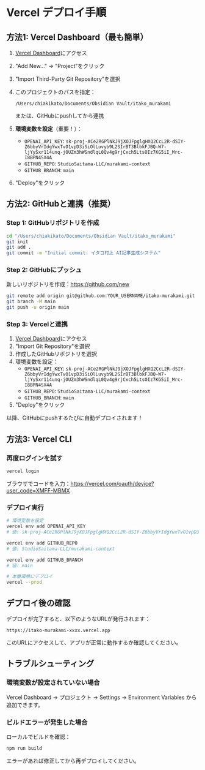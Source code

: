 # Vercel デプロイ手順

## 方法1: Vercel Dashboard（最も簡単）

1. [Vercel Dashboard](https://vercel.com/new)にアクセス
2. "Add New..." → "Project"をクリック
3. "Import Third-Party Git Repository"を選択
4. このプロジェクトのパスを指定：
   ```
   /Users/chiakikato/Documents/Obsidian Vault/itako_murakami
   ```
   または、GitHubにpushしてから連携

5. **環境変数を設定**（重要！）：
   - `OPENAI_API_KEY`: `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`
   - `GITHUB_REPO`: `StudioSaitama-LLC/murakami-context`
   - `GITHUB_BRANCH`: `main`

6. "Deploy"をクリック

## 方法2: GitHubと連携（推奨）

### Step 1: GitHubリポジトリを作成

```bash
cd "/Users/chiakikato/Documents/Obsidian Vault/itako_murakami"
git init
git add .
git commit -m "Initial commit: イタコ村上 AI記事生成システム"
```

### Step 2: GitHubにプッシュ

新しいリポジトリを作成：https://github.com/new

```bash
git remote add origin git@github.com:YOUR_USERNAME/itako-murakami.git
git branch -M main
git push -u origin main
```

### Step 3: Vercelと連携

1. [Vercel Dashboard](https://vercel.com/new)にアクセス
2. "Import Git Repository"を選択
3. 作成したGitHubリポジトリを選択
4. 環境変数を設定：
   - `OPENAI_API_KEY`: `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`
   - `GITHUB_REPO`: `StudioSaitama-LLC/murakami-context`
   - `GITHUB_BRANCH`: `main`
5. "Deploy"をクリック

以降、GitHubにpushするたびに自動デプロイされます！

## 方法3: Vercel CLI

### 再度ログインを試す

```bash
vercel login
```

ブラウザでコードを入力：https://vercel.com/oauth/device?user_code=XMFF-MBMX

### デプロイ実行

```bash
# 環境変数を設定
vercel env add OPENAI_API_KEY
# 値: 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

vercel env add GITHUB_REPO
# 値: StudioSaitama-LLC/murakami-context

vercel env add GITHUB_BRANCH
# 値: main

# 本番環境にデプロイ
vercel --prod
```

## デプロイ後の確認

デプロイが完了すると、以下のようなURLが発行されます：
```
https://itako-murakami-xxxx.vercel.app
```

このURLにアクセスして、アプリが正常に動作するか確認してください。

## トラブルシューティング

### 環境変数が設定されていない場合

Vercel Dashboard → プロジェクト → Settings → Environment Variables から追加できます。

### ビルドエラーが発生した場合

ローカルでビルドを確認：
```bash
npm run build
```

エラーがあれば修正してから再デプロイしてください。

